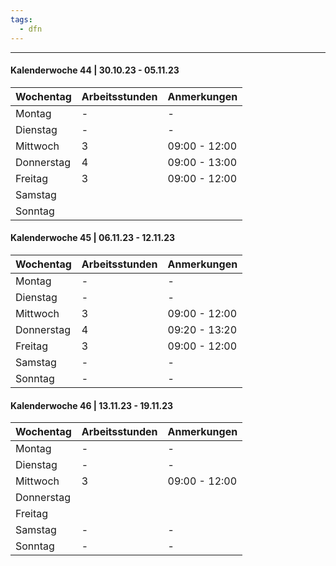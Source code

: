 ```yaml
---
tags:
  - dfn
---
```

***

#### Kalenderwoche 44 | 30.10.23 - 05.11.23
| Wochentag  | Arbeitsstunden | Anmerkungen   |
| ---------- | -------------- | ------------- |
| Montag     | -              | -             |
| Dienstag   | -              | -             |
| Mittwoch   | 3              | 09:00 - 12:00 |
| Donnerstag | 4              | 09:00 - 13:00 |
| Freitag    | 3              | 09:00 - 12:00 | 
| Samstag    |                |               |
| Sonntag    |                |               |

#### Kalenderwoche 45 | 06.11.23 - 12.11.23
| Wochentag  | Arbeitsstunden | Anmerkungen   |
| ---------- | -------------- | ------------- |
| Montag     | -              | -             |
| Dienstag   | -              | -             |
| Mittwoch   | 3              | 09:00 - 12:00 |
| Donnerstag | 4              | 09:20 - 13:20 |
| Freitag    | 3              | 09:00 - 12:00 | 
| Samstag    | -              | -             |
| Sonntag    | -              | -             |

#### Kalenderwoche 46 | 13.11.23 - 19.11.23
| Wochentag  | Arbeitsstunden | Anmerkungen   |
| ---------- | -------------- | ------------- |
| Montag     | -              | -             |
| Dienstag   | -              | -             |
| Mittwoch   | 3              | 09:00 - 12:00 |
| Donnerstag |                |               |
| Freitag    |                |               |
| Samstag    | -              | -             |
| Sonntag    | -              | -             | 

